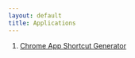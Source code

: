 ```yaml
---
layout: default
title: Applications
---
```

1. [Chrome App Shortcut Generator](http://casg.smeagol.pl/)

